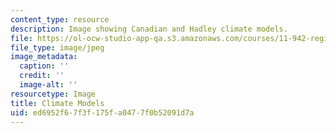 ```yaml
---
content_type: resource
description: Image showing Canadian and Hadley climate models.
file: https://ol-ocw-studio-app-qa.s3.amazonaws.com/courses/11-942-regional-energy-environmental-economic-modeling-spring-2007/ed6952f67f3f175fa0477f0b52091d7a_chp_can_had.jpg
file_type: image/jpeg
image_metadata:
  caption: ''
  credit: ''
  image-alt: ''
resourcetype: Image
title: Climate Models
uid: ed6952f6-7f3f-175f-a047-7f0b52091d7a
---
```

